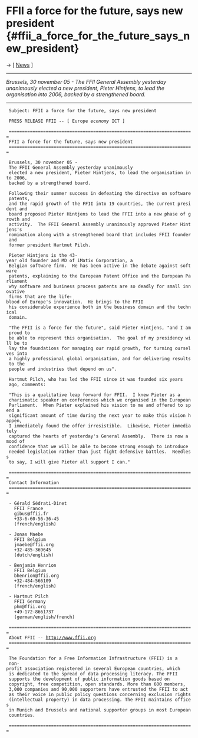 # FFII a force for the future, says new president {#ffii_a_force_for_the_future_says_new_president}

-\> \[ [ News](SwpatcninoEn "wikilink") \]

------------------------------------------------------------------------

*Brussels, 30 november 05 - The FFII General Assembly yesterday
unanimously elected a new president, Pieter Hintjens, to lead the
organisation into 2006, backed by a strengthened board.*

------------------------------------------------------------------------

` Subject: FFII a force for the future, says new president`

` PRESS RELEASE FFII -- [ Europe `*`economy`*` ICT ]`

` ======================================================================`\
` FFII a force for the future, says new president`\
` ======================================================================`

` Brussels, 30 november 05 - The FFII General Assembly yesterday unanimously`\
` elected a new president, Pieter Hintjens, to lead the organisation into 2006,`\
` backed by a strengthened board.`

` Following their summer success in defeating the directive on software patents,`\
` and the rapid growth of the FFII into 19 countries, the current president and`\
` board proposed Pieter Hintjens to lead the FFII into a new phase of growth and`\
` activity.  The FFII General Assembly unanimously approved Pieter Hintjens's`\
` nomination along with a strengthened board that includes FFII founder and`\
` former president Hartmut Pilch.`

` Pieter Hintjens is the 43-year old founder and MD of iMatix Corporation, a`\
` Belgian software firm.  He has been active in the debate against software`\
` patents, explaining to the European Patent Office and the European Parliament`\
` why software and business process patents are so deadly for small innovative`\
` firms that are the life-blood of Europe's innovation.  He brings to the FFII`\
` his considerable experience both in the business domain and the technical`\
` domain.`

` "The FFII is a force for the future", said Pieter Hintjens, "and I am proud to`\
` be able to represent this organisation.  The goal of my presidency will be to`\
` lay the foundations for managing our rapid growth, for turning ourselves into`\
` a highly professional global organisation, and for delivering results to the`\
` people and industries that depend on us".`

` Hartmut Pilch, who has led the FFII since it was founded six years  `\
` ago, comments:`

` "This is a qualitative leap forward for FFII.  I knew Pieter as a`\
` charismatic speaker on conferences which we organised in the European`\
` Parliament.  When Pieter explained his vision to me and offered to spend a`\
` significant amount of time during the next year to make this vision happen,`\
` I immediately found the offer irresistible.  Likewise, Pieter immediately`\
` captured the hearts of yesterday's General Assembly.  There is now a mood of`\
` confidence that we will be able to become strong enough to introduce`\
` needed legislation rather than just fight defensive battles.  Needless`\
` to say, I will give Pieter all support I can."`

` ======================================================================`\
` Contact Information`\
` ======================================================================`

` - Gérald Sédrati-Dinet`\
`   FFII France`\
`   gibus@ffii.fr`\
`   +33-6-60-56-36-45`\
`   (french/english)`

` - Jonas Maebe`\
`   FFII Belgium`\
`   jmaebe@ffii.org`\
`   +32-485-369645`\
`   (dutch/english)`

` - Benjamin Henrion`\
`   FFII Belgium`\
`   bhenrion@ffii.org`\
`   +32-484-566109`\
`   (french/english)`

` - Hartmut Pilch`\
`   FFII Germany`\
`   phm@ffii.org`\
`   +49-172-8661737`\
`   (german/english/french)`\
` `\
` ======================================================================`\
` About FFII -- `[`http://www.ffii.org`](http://www.ffii.org)\
` ======================================================================`\
` `\
` The Foundation for a Free Information Infrastructure (FFII) is a`\
` non-profit association registered in several European countries, which`\
` is dedicated to the spread of data processing literacy. The FFII`\
` supports the development of public information goods based on`\
` copyright, free competition, open standards. More than 600 members,`\
` 3,000 companies and 90,000 supporters have entrusted the FFII to act`\
` as their voice in public policy questions concerning exclusion rights`\
` (intellectual property) in data processing. The FFII maintains offices`\
` in Munich and Brussels and national supporter groups in most European`\
` countries.`

` ======================================================================`
